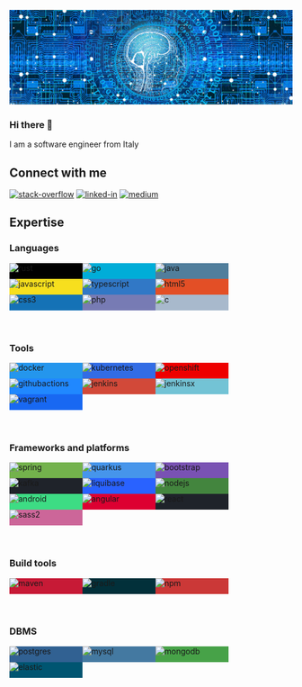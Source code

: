 ![](img/artificial-intelligence-g1f8a5f1b5_1920.jpeg)

### Hi there 👋
I am a software engineer from Italy

## Connect with me
[<img alt="stack-overflow" src="https://img.shields.io/badge/stack%20overflow-FE7A16?logo=stack-overflow&logoColor=white&style=for-the-badge" />](https://stackoverflow.com/users/2882688/firegloves)
[<img alt="linked-in" src="https://img.shields.io/badge/linkedin-%230077B5.svg?&style=for-the-badge&logo=linkedin&logoColor=white" />](https://it.linkedin.com/in/luca-corsetti-51bb823a)
[<img alt="medium" src="https://img.shields.io/badge/medium-%2312100E.svg?&style=for-the-badge&logo=medium&logoColor=white" />](https://medium.com/@lucorset)


## Expertise

### Languages

<div style="display: flex; flex-wrap: wrap;">
    <div style="flex: 0 0 130px; height: 28px; background-color: #000"><img alt="rust" src="https://img.shields.io/badge/rust%20-%2320232a.svg?&color=000000&style=for-the-badge&logo=rust&logoColor=%23ffffff" /></div>
    <div style="flex: 0 0 130px; height: 28px; background-color: #00ADD8"><img alt="go" src="https://img.shields.io/badge/go%20-%2320232a.svg?&color=00ADD8&style=for-the-badge&logo=go&logoColor=%23ffffff" /></div>
    <div style="flex: 0 0 130px; height: 28px; background-color: #517E9C"><img alt="java" src="https://img.shields.io/badge/java%20-%2320232a.svg?&color=517E9C&style=for-the-badge&logo=java" /></div>
    <div style="flex: 0 0 130px; height: 28px; background-color: #F7DF1E"><img alt="javascript" src="https://img.shields.io/badge/javascript%20-%2320232a.svg?&color=F7DF1E&style=for-the-badge&logo=javascript&logoColor=%23ffffff" /></div>
    <div style="flex: 0 0 130px; height: 28px; background-color: #3178C6"><img alt="typescript" src="https://img.shields.io/badge/typescript%20-%2320232a.svg?&color=3178C6&style=for-the-badge&logo=typescript&logoColor=%23ffffff" /></div>
    <div style="flex: 0 0 130px; height: 28px; background-color: #E34F26"><img alt="html5" src="https://img.shields.io/badge/html5%20-%2320232a.svg?&color=E34F26&style=for-the-badge&logo=html5&logoColor=%23ffffff" /></div>
    <div style="flex: 0 0 130px; height: 28px; background-color: #1572B6"><img alt="css3" src="https://img.shields.io/badge/css3%20-%2320232a.svg?&color=1572B6&style=for-the-badge&logo=css3&logoColor=%23ffffff" /></div>
    <div style="flex: 0 0 130px; height: 28px; background-color: #777BB4"><img alt="php" src="https://img.shields.io/badge/php%20-%2320232a.svg?&color=777BB4&style=for-the-badge&logo=php&logoColor=%23ffffff" /></div>
    <div style="flex: 0 0 130px; height: 28px; background-color: #A8B9CC"><img alt="c" src="https://img.shields.io/badge/c%20-%2320232a.svg?&color=A8B9CC&style=for-the-badge&logo=c&logoColor=%23ffffff" /></div>
</div>

<br>
<br>

### Tools

<div style="display: flex; flex-wrap: wrap;">
    <div style="flex: 0 0 130px; height: 28px; float: left; background-color: #2496ED"><img alt="docker" src="https://img.shields.io/badge/docker%20-%2320232a.svg?&color=2496ED&style=for-the-badge&logo=docker&logoColor=%23ffffff" /></div>
    <div style="flex: 0 0 130px; height: 28px; float: left; background-color: #326CE5"><img alt="kubernetes" src="https://img.shields.io/badge/kubernetes%20-%2320232a.svg?&color=326CE5&style=for-the-badge&logo=kubernetes&logoColor=%23ffffff" /></div>
    <div style="flex: 0 0 130px; height: 28px; float: left; background-color: #EE0000"><img alt="openshift" src="https://img.shields.io/badge/openshift%20-%2320232a.svg?&color=EE0000&style=for-the-badge&logo=Red Hat Open Shift&logoColor=%23ffffff" /></div>
    <div style="flex: 0 0 130px; height: 28px; float: left; background-color: #2088FF"><img alt="githubactions" src="https://img.shields.io/badge/githubactions%20-%2320232a.svg?&color=2088FF&style=for-the-badge&logo=githubactions&logoColor=%23ffffff" /></div>
    <div style="flex: 0 0 130px; height: 28px; float: left; background-color: #D24939"><img alt="jenkins" src="https://img.shields.io/badge/jenkins%20-%2320232a.svg?&color=D24939&style=for-the-badge&logo=jenkins&logoColor=%23ffffff" /></div>
    <div style="flex: 0 0 130px; height: 28px; float: left; background-color: #73C3D5"><img alt="jenkinsx" src="https://img.shields.io/badge/jenkinsx%20-%2320232a.svg?&color=73C3D5&style=for-the-badge&logo=jenkins-x&logoColor=%23ffffff" /></div>
    <div style="flex: 0 0 130px; height: 28px; float: left; background-color: #1868F2"><img alt="vagrant" src="https://img.shields.io/badge/vagrant%20-%2320232a.svg?&color=1868F2&style=for-the-badge&logo=vagrant&logoColor=%23ffffff" /></div>
</div>

<br>
<br>

### Frameworks and platforms

<div style="display: flex; flex-wrap: wrap;">
    <div style="flex: 0 0 130px; height: 28px; float: left; background-color: #73B24C"><img alt="spring" src="https://img.shields.io/badge/spring%20-%236DB33F.svg?&style=for-the-badge&logo=spring&logoColor=white" /></div>
    <div style="flex: 0 0 130px; height: 28px; float: left; background-color: #4695EB"><img alt="quarkus" src="https://img.shields.io/badge/quarkus%20-%236DB33F.svg?color=4695EB&style=for-the-badge&logo=quarkus&logoColor=white" /></div>
    <div style="flex: 0 0 130px; height: 28px; float: left; background-color: #7952B3"><img alt="bootstrap" src="https://img.shields.io/badge/bootstrap%20-%236DB33F.svg?color=7952B3&style=for-the-badge&logo=bootstrap&logoColor=white" /></div>
    <div style="flex: 0 0 130px; height: 28px; float: left; background-color: #1F232A"><img alt="kafka" src="https://img.shields.io/badge/kafka%20-%2320232a.svg?&style=for-the-badge&logo=apache-kafka" /></div>
    <div style="flex: 0 0 130px; height: 28px; float: left; background-color: #2962FF"><img alt="liquibase" src="https://img.shields.io/badge/liquibase%20-%2320232a.svg?color=2962FF&style=for-the-badge&logo=liquibase" /></div>
    <div style="flex: 0 0 130px; height: 28px; float: left; background-color: #43853E"><img alt="nodejs" src="https://img.shields.io/badge/node.js%20-%2343853D.svg?&style=for-the-badge&logo=node.js&logoColor=white" /></div>
    <div style="flex: 0 0 130px; height: 28px; float: left; background-color: #3DDC84"><img alt="android" src="https://img.shields.io/badge/Android-3DDC84?logo=android&logoColor=white&style=for-the-badge" /></div>
    <div style="flex: 0 0 130px; height: 28px; float: left; background-color: #DD0031"><img alt="angular" src="https://img.shields.io/badge/angular%20-%2320232a.svg?&color=DD0031&style=for-the-badge&logo=angular&logoColor=%23ffffff" /></div>
    <div style="flex: 0 0 130px; height: 28px; float: left; background-color: #1F232A"><img alt="react" src="https://img.shields.io/badge/react%20-%2320232a.svg?&style=for-the-badge&logo=react&logoColor=%2361DAFB" /></div>
    <div style="flex: 0 0 130px; height: 28px; float: left; background-color: #CC6699"><img alt="sass2" src="https://img.shields.io/badge/sass2%20-%2320232a.svg?color=CC6699&style=for-the-badge&logo=sass&logoColor=%23ffffff" /></div>
</div>

<br>
<br>

### Build tools

<div style="display: flex; flex-wrap: wrap;">
    <div style="flex: 0 0 130px; height: 28px; float: left; background-color: #C71A36"><img alt="maven" src="https://img.shields.io/badge/maven%20-%2320232a.svg?color=C71A36&style=for-the-badge&logo=apache-maven" /></div>
    <div style="flex: 0 0 130px; height: 28px; float: left; background-color: #02303A"><img alt="gradle" src="https://img.shields.io/badge/gradle%20-%2320232a.svg?color=02303A&style=for-the-badge&logo=gradle" /></div>
    <div style="flex: 0 0 130px; height: 28px; float: left; background-color: #CB3837"><img alt="npm" src="https://img.shields.io/badge/npm%20-%2320232a.svg?color=CB3837&style=for-the-badge&logo=npm" /></div>
</div>

<br>
<br>

### DBMS

<div style="display: flex; flex-wrap: wrap;">
    <div style="flex: 0 0 130px; height: 28px; float: left; background-color: #316192"><img alt="postgres" src="https://img.shields.io/badge/postgres-%23316192.svg?&style=for-the-badge&logo=postgresql&logoColor=white" /></div>
    <div style="flex: 0 0 130px; height: 28px; float: left; background-color: #4479A1"><img alt="mysql" src="https://img.shields.io/badge/mysql-%23316192.svg?color=4479A1&style=for-the-badge&logo=mysql&logoColor=white" /></div>
    <div style="flex: 0 0 130px; height: 28px; float: left; background-color: #47A248"><img alt="mongodb" src="https://img.shields.io/badge/mongodb%20-%236DB33F.svg?color=47A248&style=for-the-badge&logo=mongodb&logoColor=white" /></div>
    <div style="flex: 0 0 130px; height: 28px; float: left; background-color: #005571"><img alt="elastic" src="https://img.shields.io/badge/elastic%20-%236DB33F.svg?color=005571&style=for-the-badge&logo=elastic&logoColor=white" /></div>
</div>

<br>
<br>


<!--
**firegloves/firegloves** is a ✨ _special_ ✨ repository because its `README.md` (this file) appears on your GitHub profile.

Here are some ideas to get you started:

- 🔭 I’m currently working on ...
- 🌱 I’m currently learning ...
- 👯 I’m looking to collaborate on ...
- 🤔 I’m looking for help with ...
- 💬 Ask me about ...
- 📫 How to reach me: ...
- 😄 Pronouns: ...
- ⚡ Fun fact: ...
-->

